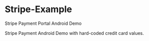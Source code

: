 # Stripe-Example
Stripe Payment Portal Android Demo

Stripe Payment Android Demo with hard-coded credit card values.
